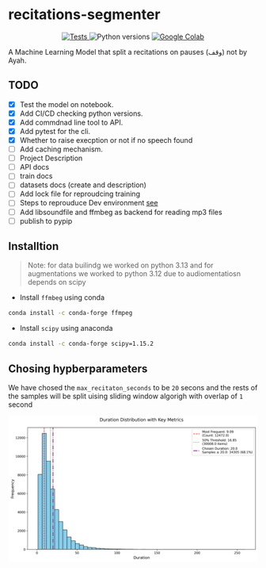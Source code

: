 # recitations-segmenter

<!-- [![Tests](https://github.com/obadx/recitations-segmenter/actions/workflows/tests.yml/badge.svg)](https://github.com/obadx/recitations-segmenter/actions/workflows/tests.yml) -->

<p align="center">
  <a href="https://github.com/obadx/recitations-segmenter/actions/workflows/tests.yml">
    <img src="https://github.com/obadx/recitations-segmenter/actions/workflows/tests.yml/badge.svg" alt="Tests">
  </a>
  <img src="https://img.shields.io/badge/python-3.10%20%7C%203.11%20%7C%203.12%20%7C%203.13-3776AB?logo=python&logoColor=white" alt="Python versions">
  <a href="https://colab.research.google.com/drive/1-RuRQOj4l2MA_SG2p4m-afR7MAsT5I22?usp=sharing" style="display: inline;">
    <img src="https://img.shields.io/badge/Google%20Colab-Open%20in%20Colab-F9AB00?logo=google-colab&logoColor=white" alt="Google Colab">
  </a>
</p>

A Machine Learning Model that split a recitations on pauses (وقف) not by Ayah.

## TODO

* [x] Test the model on notebook.
* [x] Add CI/CD checking python versions.
* [x] Add commdnad line tool to API.
* [x] Add pytest for the cli.
* [x] Whether to raise execption or not if no speech found
* [ ] Add caching mechanism.
* [ ] Project Description
* [ ] API docs
* [ ] train docs
* [ ] datasets docs (create and description)
* [ ] Add lock file for reproudcing training
* [ ] Steps to reprouduce Dev environment [see](https://chat.qwen.ai/s/75280423-a193-4f1b-a35b-93a5f8e03ff8?fev=0.0.87)
* [ ] Add libsoundfile and ffmbeg as backend for reading mp3 files
* [ ] publish to pypip

## Installtion

> Note: for data builindg we worked on python 3.13 and for augmentations we worked to python 3.12 due to audiomentatiosn depends on scipy

* Install `ffmbeg` using conda

```bash
conda install -c conda-forge ffmpeg
```

* Install `scipy` using anaconda

```bash
conda install -c conda-forge scipy=1.15.2
```

## Chosing hypberparameters

We have chosed the `max_recitaton_seconds` to be `20` secons and the rests of the samples will be split uising sliding window algorigh with overlap of `1` second

![durations-fig](./assets/durations_histogram.png)
